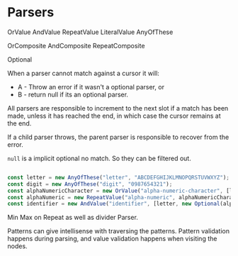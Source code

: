 Parsers
===
OrValue
AndValue
RepeatValue
LiteralValue
AnyOfThese

OrComposite
AndComposite
RepeatComposite

Optional

When a parser cannot match against a cursor it will:
* A - Throw an error if it wasn't a optional parser, or
* B - return null if its an optional parser.

All parsers are responsible to increment to the next slot if a match has been made, unless it has reached the end, in which case the cursor remains at the end.

If a child parser throws, the parent parser is responsible to recover from the error. 

`null` is a implicit optional no match. So they can be filtered out.

```javascript 

const letter = new AnyOfThese("letter", "ABCDEFGHIJKLMNOPQRSTUVWXYZ");
const digit = new AnyOfThese("digit", "0987654321");
const alphaNumericCharacter = new OrValue("alpha-numeric-character", [letter, digit]);
const alphaNumeric = new RepeatValue("alpha-numeric", alphaNumericCharacter);
const identifier = new AndValue("identifier", [letter, new Optional(alphaNumeric)]);


```

Min Max on Repeat as well as divider Parser.

Patterns can give intellisense with traversing the patterns. Pattern validation happens during parsing, and value validation happens when visiting the nodes.